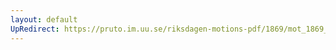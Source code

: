 ```yaml
---
layout: default
UpRedirect: https://pruto.im.uu.se/riksdagen-motions-pdf/1869/mot_1869__ak__70/mot_1869__ak__70-001.pdf
---
```

